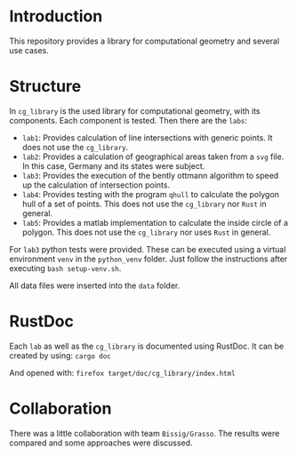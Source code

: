 # Introduction

This repository provides a library for computational geometry and several use cases.

# Structure

In `cg_library` is the used library for computational geometry, with its components. Each component is tested.
Then there are the `labs`:
- `lab1`: Provides calculation of line intersections with generic points. It does not use the `cg_library`.
- `lab2`: Provides a calculation of geographical areas taken from a `svg` file. In this case, Germany and its states were subject.
- `lab3`: Provides the execution of the bently ottmann algorithm to speed up the calculation of intersection points.
- `lab4`: Provides testing with the program `qhull` to calculate the polygon hull of a set of points. This does not use the `cg_library` nor `Rust` in general.
- `lab5`: Provides a matlab implementation to calculate the inside circle of a polygon. This does not use the `cg_library` nor uses `Rust` in general.

For `lab3` python tests were provided. These can be executed using a virtual environment `venv` in the `python_venv` folder. 
Just follow the instructions after executing `bash setup-venv.sh`.

All data files were inserted into the `data` folder.

# RustDoc

Each `lab` as well as the `cg_library` is documented using RustDoc.
It can be created by using:
`cargo doc`

And opened with:
`firefox target/doc/cg_library/index.html`


# Collaboration

There was a little collaboration with team `Bissig/Grasso`. 
The results were compared and some approaches were discussed.
